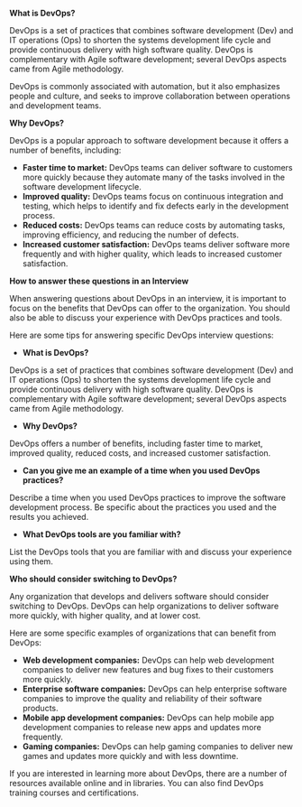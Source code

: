 **What is DevOps?**

DevOps is a set of practices that combines software development (Dev) and IT operations (Ops) to shorten the systems development life cycle and provide continuous delivery with high software quality. DevOps is complementary with Agile software development; several DevOps aspects came from Agile methodology.

DevOps is commonly associated with automation, but it also emphasizes people and culture, and seeks to improve collaboration between operations and development teams.

**Why DevOps?**

DevOps is a popular approach to software development because it offers a number of benefits, including:

* **Faster time to market:** DevOps teams can deliver software to customers more quickly because they automate many of the tasks involved in the software development lifecycle.
* **Improved quality:** DevOps teams focus on continuous integration and testing, which helps to identify and fix defects early in the development process.
* **Reduced costs:** DevOps teams can reduce costs by automating tasks, improving efficiency, and reducing the number of defects.
* **Increased customer satisfaction:** DevOps teams deliver software more frequently and with higher quality, which leads to increased customer satisfaction.

**How to answer these questions in an Interview**

When answering questions about DevOps in an interview, it is important to focus on the benefits that DevOps can offer to the organization. You should also be able to discuss your experience with DevOps practices and tools.

Here are some tips for answering specific DevOps interview questions:

* **What is DevOps?**

DevOps is a set of practices that combines software development (Dev) and IT operations (Ops) to shorten the systems development life cycle and provide continuous delivery with high software quality. DevOps is complementary with Agile software development; several DevOps aspects came from Agile methodology.

* **Why DevOps?**

DevOps offers a number of benefits, including faster time to market, improved quality, reduced costs, and increased customer satisfaction.

* **Can you give me an example of a time when you used DevOps practices?**

Describe a time when you used DevOps practices to improve the software development process. Be specific about the practices you used and the results you achieved.

* **What DevOps tools are you familiar with?**

List the DevOps tools that you are familiar with and discuss your experience using them.

**Who should consider switching to DevOps?**

Any organization that develops and delivers software should consider switching to DevOps. DevOps can help organizations to deliver software more quickly, with higher quality, and at lower cost.

Here are some specific examples of organizations that can benefit from DevOps:

* **Web development companies:** DevOps can help web development companies to deliver new features and bug fixes to their customers more quickly.
* **Enterprise software companies:** DevOps can help enterprise software companies to improve the quality and reliability of their software products.
* **Mobile app development companies:** DevOps can help mobile app development companies to release new apps and updates more frequently.
* **Gaming companies:** DevOps can help gaming companies to deliver new games and updates more quickly and with less downtime.

If you are interested in learning more about DevOps, there are a number of resources available online and in libraries. You can also find DevOps training courses and certifications.